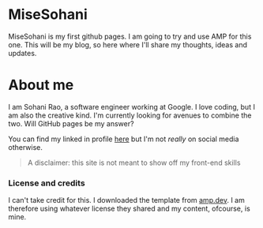 # MiseSohani

MiseSohani is my first github pages. I am going to try and use AMP for this one. This will be my blog, so here where I'll share my thoughts, ideas and updates.

# About me

I am Sohani Rao, a software engineer working at Google. I love coding, but I am also the creative kind. I'm currently looking for avenues to combine the two. Will GitHub pages be my answer?

You can find my linked in profile [here](https://www.linkedin.com/in/sohanirao) but I'm not *really* on social media otherwise.

> A disclaimer: this site is not meant to show off my front-end skills

### License and credits

I can't take credit for this. I downloaded the template from  [amp.dev](https://amp.dev/documentation/templates/simple_blog/?format=websites). I am therefore using whatever license they shared and my content, ofcourse, is mine.


